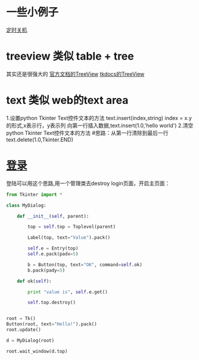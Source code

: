 
# 一些小例子
[定时关机](http://blog.csdn.net/cch1024/article/details/54603716)

# treeview 类似 table + tree
其实还是很强大的
[官方文档的TreeView](https://docs.python.org/2.7/library/ttk.html#treeview)
[tkdocs的TreeView](http://www.tkdocs.com/tutorial/tree.html)

# text 类似 web的text area
1.设置python Tkinter Text控件文本的方法
   text.insert(index,string)  index = x.y的形式,x表示行，y表示列
   向第一行插入数据,text.insert(1.0,'hello world')
2.清空python Tkinter Text控件文本的方法
  #思路：从第一行清除到最后一行
             text.delete(1.0,Tkinter.END)

# [登录](http://blog.csdn.net/bnanoou/article/details/38515083)

登陆可以用这个思路,用一个管理类去destroy login页面，开启主页面：
```python
from Tkinter import *

class MyDialog:

    def __init__(self, parent):

        top = self.top = Toplevel(parent)

        Label(top, text="Value").pack()

        self.e = Entry(top)
        self.e.pack(padx=5)

        b = Button(top, text="OK", command=self.ok)
        b.pack(pady=5)

    def ok(self):

        print "value is", self.e.get()

        self.top.destroy()


root = Tk()
Button(root, text="Hello!").pack()
root.update()

d = MyDialog(root)

root.wait_window(d.top)
```